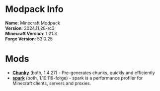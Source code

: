 
Modpack Info
============
  
  
**Name**: Minecraft Modpack  
**Version**: 2024.11.28-rc3  
**Minecraft Version**: 1.21.3  
**Forge Version**: 53.0.25  

# Mods

- [**Chunky**](https://modrinth.com/mod/chunky) (both, 1.4.27) - Pre-generates chunks, quickly and efficiently
- [**spark**](https://modrinth.com/mod/spark) (both, 1.10.119-forge) - spark is a performance profiler for Minecraft clients, servers and proxies.

